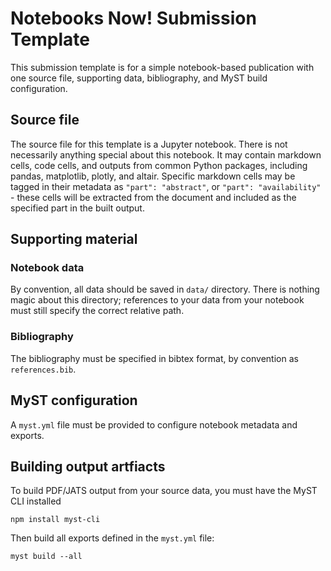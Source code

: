 # Notebooks Now! Submission Template

This submission template is for a simple notebook-based publication with one source file, supporting data, bibliography, and MyST build configuration.

## Source file

The source file for this template is a Jupyter notebook. There is not necessarily anything special about this notebook. It may contain markdown cells, code cells, and outputs from common Python packages, including pandas, matplotlib, plotly, and altair. Specific markdown cells may be tagged in their metadata as `"part": "abstract"`, or `"part": "availability"` - these cells will be extracted from the document and included as the specified part in the built output.

## Supporting material

### Notebook data

By convention, all data should be saved in `data/` directory. There is nothing magic about this directory; references to your data from your notebook must still specify the correct relative path.

### Bibliography

The bibliography must be specified in bibtex format, by convention as `references.bib`.

## MyST configuration

A `myst.yml` file must be provided to configure notebook metadata and exports.

## Building output artfiacts

To build PDF/JATS output from your source data, you must have the MyST CLI installed

```
npm install myst-cli
```

Then build all exports defined in the `myst.yml` file:

```
myst build --all
```
